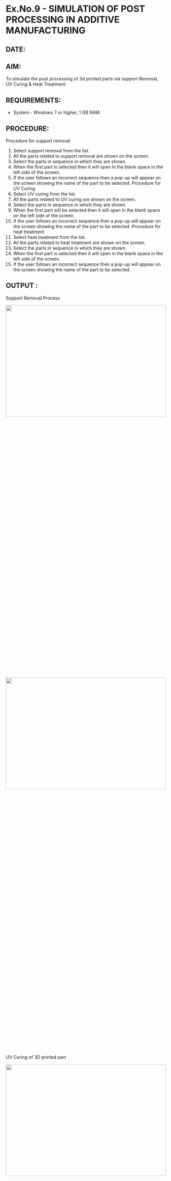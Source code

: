 # Ex.No.9 - SIMULATION OF POST PROCESSING IN ADDITIVE MANUFACTURING
## DATE: 
## AIM: 
To simulate the post processing of 3d printed parts via support Removal, UV Curing & Heat Treatment.
## REQUIREMENTS:
- System - Windows 7 or higher, 1 GB RAM.
## PROCEDURE:
Procedure for support removal
1.	Select support removal from the list.
2.	All the parts related to support removal are shown on the screen.
3.	Select the parts in sequence in which they are shown.
4.	When the first part is selected then it will open in the blank space in the left side of the screen.
5.	If the user follows an incorrect sequence then a pop-up will appear on the screen showing the name of the part to be selected.
Procedure for UV Curing
1.	Select UV curing from the list.
2.	All the parts related to UV curing are shown on the screen.
3.	Select the parts in sequence in which they are shown.
4.	When the first part will be selected then it will open in the blank space on the left side of the screen.
5.	If the user follows an incorrect sequence then a pop-up will appear on the screen showing the name of the part to be selected.
Procedure for heat treatment
1.	Select heat treatment from the list.
2.	All the parts related to heat treatment are shown on the screen.
3.	Select the parts in sequence in which they are shown.
4.	When the first part is selected then it will open in the blank space in the left side of the screen.
5.	If the user follows an incorrect sequence then a pop-up will appear on the screen showing the name of the part to be selected.


## OUTPUT :

Support Removal Process

<img height=30% width=100% src="https://github.com/Sellakumar1987/Ex.No.9---SIMULATION-OF-POST--PROCESSING-IN-ADDITIVE-MANUFACTURING/assets/113594316/772fb2a3-62b2-4654-8777-d06c89da300e">

<img height=30% width=100% src="https://github.com/Sellakumar1987/Ex.No.9---SIMULATION-OF-POST--PROCESSING-IN-ADDITIVE-MANUFACTURING/assets/113594316/54ddd8f1-cf4e-4812-9573-129f16839b59">

UV Curing of 3D printed part

<img height=30% width=100% src="https://github.com/Sellakumar1987/Ex.No.9---SIMULATION-OF-POST--PROCESSING-IN-ADDITIVE-MANUFACTURING/assets/113594316/b8aaa899-f319-4192-9dd7-126717137bfd">

<img height=30% width=100% src="https://github.com/Sellakumar1987/Ex.No.9---SIMULATION-OF-POST--PROCESSING-IN-ADDITIVE-MANUFACTURING/assets/113594316/5fa69c3d-4e61-4226-b2ad-b0765c0cd498">

Heat Treatment of 3D printed part

<img height=30% width=100% src="https://github.com/Sellakumar1987/Ex.No.9---SIMULATION-OF-POST--PROCESSING-IN-ADDITIVE-MANUFACTURING/assets/113594316/22c2fbe1-2159-46bf-b6aa-d7704484aa8a">

<img height=30% width=100% src="https://github.com/Sellakumar1987/Ex.No.9---SIMULATION-OF-POST--PROCESSING-IN-ADDITIVE-MANUFACTURING/assets/113594316/2801d001-e6cd-4b6c-9d5f-712067d3bc3c">

## Output:

<img height=25% width=60% src="https://github.com/ROHITJAIND/Ex.No.9---SIMULATION-OF-POST--PROCESSING-IN-ADDITIVE-MANUFACTURING/assets/118707073/6f345e0a-64fe-49a1-9c5e-de21413bfca3">

<img height=25% width=60% src="https://github.com/ROHITJAIND/Ex.No.9---SIMULATION-OF-POST--PROCESSING-IN-ADDITIVE-MANUFACTURING/assets/118707073/fe588e75-821f-4ca1-b01d-77f97f6c5ede">

<img height=25% width=60% src="https://github.com/ROHITJAIND/Ex.No.9---SIMULATION-OF-POST--PROCESSING-IN-ADDITIVE-MANUFACTURING/assets/118707073/ee8511ec-3d61-42b6-b814-f2552a9c15d0">

### Name: RAGAVENDRAN A

### Register Number: 212222230114

### Result: 

Thus the simulation on the Postprocessing in additive manufacturing is completed.

